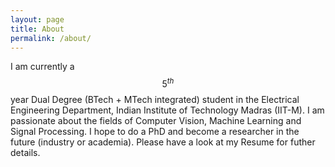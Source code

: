```yaml
---
layout: page
title: About
permalink: /about/
---
```


I am currently a $$5^{th}$$ year Dual Degree (BTech + MTech integrated) student in the Electrical Engineering Department, Indian Institute of Technology Madras (IIT-M). I am passionate about the fields of Computer Vision, Machine Learning and Signal Processing. I hope to do a PhD and become a researcher in the future (industry or academia). Please have a look at my Resume for futher details.

